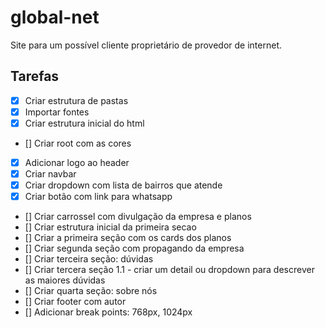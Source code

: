 # global-net
Site para um possível cliente proprietário de provedor de internet. 


## Tarefas 

- [X] Criar estrutura de pastas
- [X] Importar fontes
- [X] Criar estrutura inicial do html
- [] Criar root com as cores
- [X] Adicionar logo ao header
- [X] Criar navbar 
- [X] Criar dropdown com lista de bairros que atende
- [X] Criar botão com link para whatsapp
- [] Criar carrossel com divulgação da empresa e planos
- [] Criar estrutura inicial da primeira secao
- [] Criar a primeira seção com os cards dos planos 
- [] Criar segunda seção com propagando da empresa
- [] Criar terceira seção: dúvidas
- [] Criar tercera seção 1.1 - criar um detail ou dropdown para descrever as maiores dúvidas
- [] Criar quarta seção: sobre nós
- [] Criar footer com autor
- [] Adicionar break points: 768px, 1024px 

